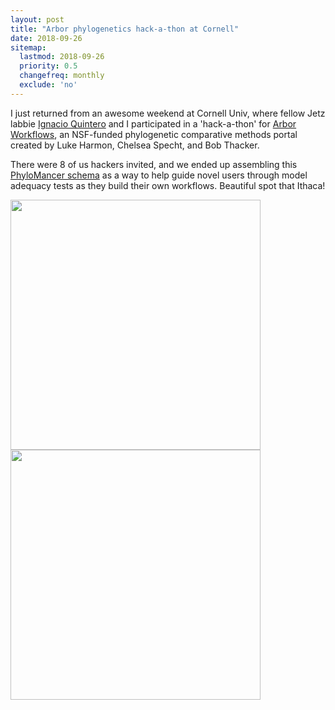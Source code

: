 ```yaml
---
layout: post
title: "Arbor phylogenetics hack-a-thon at Cornell"
date: 2018-09-26
sitemap:
  lastmod: 2018-09-26
  priority: 0.5
  changefreq: monthly
  exclude: 'no'
---
```


I just returned from an awesome weekend at Cornell Univ, where fellow Jetz labbie [Ignacio Quintero](https://scholar.google.com/citations?user=q4J3GXAAAAAJ&hl=en) and I participated in a 'hack-a-thon' for [Arbor Workflows](http://www.arborworkflows.com/), an NSF-funded phylogenetic comparative methods portal created by Luke Harmon, Chelsea Specht, and Bob Thacker.

There were 8 of us hackers invited, and we ended up assembling this [PhyloMancer schema](https://github.com/arborworkflows/phyloMancer) as a way to help guide novel users through model adequacy tests as they build their own workflows.  Beautiful spot that Ithaca!

<img src="http://n8upham.github.io/images/arborWorking.jpg" height="400" />

<img src="http://n8upham.github.io/images/arborCornell.jpg" height="400" />

